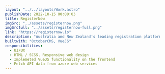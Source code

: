 ```yaml
---
layout: "../../layouts/Work.astro"
publishDate: 2022-10-15 00:00:03
title: RegisterNow
imgSrc: "../assets/registernow.png"
imgSrcfull: "../assets/registernow-full.png"
link: "https://registernow.io"
description: "Australia and New Zealand’s leading registration platform for mass participation sports events."
builtwith: "OctoberCMS, VueJS"
responsibilities:
  - UI/UX
  - HTML / SCSS, Responsive web design
  - Implemeted VueJS functionality on the frontend
  - Fetch API data from azure web services
---
```

